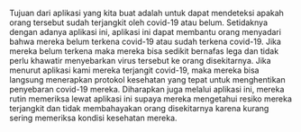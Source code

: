 Tujuan dari aplikasi yang kita buat adalah untuk dapat mendeteksi apakah orang tersebut sudah terjangkit oleh covid-19 atau belum. 
Setidaknya dengan adanya aplikasi ini, aplikasi ini dapat membantu orang menyadari bahwa mereka belum terkena covid-19 atau sudah terkena covid-19. 
Jika mereka belum terkena maka mereka bisa sedikit bernafas lega dan tidak perlu khawatir menyebarkan virus tersebut ke orang disekitarnya. 
Jika menurut aplikasi kami mereka terjangit covid-19, maka mereka bisa langsung menerapkan protokol kesehatan yang tepat untuk menghentikan penyebaran covid-19 mereka.
Diharapkan juga melalui aplikasi ini, mereka rutin memeriksa lewat aplikasi ini supaya mereka mengetahui resiko mereka terjangkit dan tidak membahayakan orang disekitarnya karena kurang sering memeriksa kondisi kesehatan mereka.
